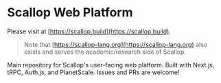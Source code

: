 # Scallop Web Platform

Please visit at [https://scallop.build](https://scallop.build).

> Note that [https://scallop-lang.org](https://scallop-lang.org) also exists and serves the academic/research side of Scallop.

Main repository for Scallop's user-facing web platform. Built with Next.js, tRPC, Auth.js, and PlanetScale. Issues and PRs are welcome!
